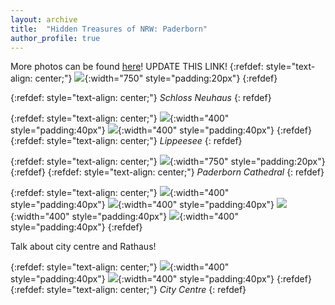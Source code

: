 ```yaml
---
layout: archive
title:  "Hidden Treasures of NRW: Paderborn"
author_profile: true
---
```

More photos can be found [here](http://localhost:4000/photos_of_paderborn/)! UPDATE THIS LINK!
{:refdef: style="text-align: center;"}
![](/images/Paderborn2_1.jpg){:width="750" style="padding:20px"}
{:refdef}

{:refdef: style="text-align: center;"}
*Schloss Neuhaus*
{: refdef}


{:refdef: style="text-align: center;"}
![](/images/Paderborn2_2.jpg){:width="400" style="padding:40px"}
![](/images/Paderborn2_3.jpg){:width="400" style="padding:40px"}
{:refdef}
{:refdef: style="text-align: center;"}
*Lippeesee*
{: refdef}


{:refdef: style="text-align: center;"}
![](/images/Paderborn2_4.jpg){:width="750" style="padding:20px"}
{:refdef}
{:refdef: style="text-align: center;"}
*Paderborn Cathedral*
{: refdef}


{:refdef: style="text-align: center;"}
![](/images/Paderborn2_7.jpg){:width="400" style="padding:40px"}
![](/images/Paderborn2_8.jpg){:width="400" style="padding:40px"}
![](/images/Paderborn2_9.jpg){:width="400" style="padding:40px"}
![](/images/Paderborn2_10.jpg){:width="400" style="padding:40px"}
{:refdef}

Talk about city centre and Rathaus!

{:refdef: style="text-align: center;"}
![](/images/Paderborn2_5.jpg){:width="400" style="padding:40px"}
![](/images/Paderborn2_6.jpg){:width="400" style="padding:40px"}
{:refdef}
{:refdef: style="text-align: center;"}
*City Centre*
{: refdef}
